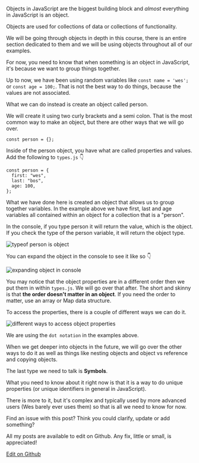 Objects in JavaScript are the biggest building block and _almost_ everything in JavaScript is an object.

Objects are used for collections of data or collections of functionality.

We will be going through objects in depth in this course, there is an entire section dedicated to them and we will be using objects throughout all of our examples.

For now, you need to know that when something is an object in JavaScript, it's because we want to group things together.

Up to now, we have been using random variables like `const name = 'wes';` or `const age = 100;`. That is not the best way to do things, because the values are not associated.

What we can do instead is create an object called person.

We will create it using two curly brackets and a semi colon. That is the most common way to make an object, but there are other ways that we will go over.

```
const person = {};
```

Inside of the person object, you have what are called properties and values. Add the following to `types.js` 👇

```
const person = {
  first: "wes",
  last: "bos",
  age: 100,
};
```

What we have done here is created an object that allows us to group together variables. In the example above we have first, last and age variables all contained within an object for a collection that is a "person".

In the console, if you type person it will return the value, which is the object. If you check the type of the person variable, it will return the object type.

  ![typeof person is object](https://wesbos.com/static/e997b2d5783266d306183291e526be08/e4c9a/typeof-person-in-console.png "typeof person is object")

You can expand the object in the console to see it like so 👇

  ![expanding object in console](https://wesbos.com/static/d396d8e24f21716affe408675d24a566/a76f4/expand-object-in-console.png "expanding object in console")

You may notice that the object properties are in a different order then we put them in within `types.js`. We will go over that after. The short and skinny is that **the order doesn't matter in an object**. If you need the order to matter, use an array or Map data structure.

To access the properties, there is a couple of different ways we can do it.

  ![different ways to access object properties](https://wesbos.com/static/17151ada5697fd254abbe9109cf7161e/692d4/different-ways-to-access-object-properties-in-console.png "different ways to access object properties")

We are using the `dot notation` in the examples above.

When we get deeper into objects in the future, we will go over the other ways to do it as well as things like nesting objects and object vs reference and copying objects.

The last type we need to talk is **Symbols**.

What you need to know about it right now is that it is a way to do unique properties (or unique identifiers in general in JavaScript).

There is more to it, but it's complex and typically used by more advanced users (Wes barely ever uses them) so that is all we need to know for now.

Find an issue with this post? Think you could clarify, update or add something?

All my posts are available to edit on Github. Any fix, little or small, is appreciated!

[Edit on Github](https://github.com/wesbos/wesbos/tree/master/src/javascript/01-the-basics/09-types-objects/09-types-objects.mdx)